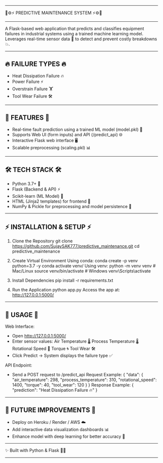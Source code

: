 ****************************************************************************************
🌟⚙️⚡  PREDICTIVE MAINTENANCE SYSTEM  ⚡⚙️🌟
****************************************************************************************

A Flask-based web application that predicts and classifies equipment failures in industrial systems
using a trained machine learning model. Leverages real-time sensor data 🔧 to detect and prevent costly breakdowns 💥.

----------------------------------------------------------------------------------------
🔥 FAILURE TYPES 🔥
----------------------------------------------------------------------------------------
- Heat Dissipation Failure 🔥
- Power Failure ⚡
- Overstrain Failure 🏋️
- Tool Wear Failure 🛠️

----------------------------------------------------------------------------------------
🚀 FEATURES 🚀
----------------------------------------------------------------------------------------
- Real-time fault prediction using a trained ML model (model.pkl) 🔮
- Supports Web UI (form inputs) and API (/predict_api) 🌐
- Interactive Flask web interface 🖥️
- Scalable preprocessing (scaling.pkl) 📊

----------------------------------------------------------------------------------------
🛠️ TECH STACK 🛠️
----------------------------------------------------------------------------------------
- Python 3.7+ 🐍
- Flask (Backend & API) ⚡
- Scikit-learn (ML Model) 🤖
- HTML (Jinja2 templates) for frontend 🎨
- NumPy & Pickle for preprocessing and model persistence 🔢

----------------------------------------------------------------------------------------
⚡ INSTALLATION & SETUP ⚡
----------------------------------------------------------------------------------------
1. Clone the Repository
   git clone https://github.com/SujaySAK777/predictive_maintenance.git
   cd predictive_maintenance

2. Create Virtual Environment
   Using conda:
       conda create -p venv python=3.7 -y
       conda activate venv/
   Using venv:
       python -m venv venv
       # Mac/Linux
       source venv/bin/activate
       # Windows
       venv\Scripts\activate

3. Install Dependencies
   pip install -r requirements.txt

4. Run the Application
   python app.py
   Access the app at: http://127.0.0.1:5000/

----------------------------------------------------------------------------------------
📌 USAGE 📌
----------------------------------------------------------------------------------------
Web Interface:
- Open http://127.0.0.1:5000/
- Enter sensor values:
    Air Temperature 🌡️
    Process Temperature 🌡️
    Rotational Speed 🔄
    Torque 🌀
    Tool Wear 🛠️
- Click Predict → System displays the failure type ✅

API Endpoint:
- Send a POST request to /predict_api
  Request Example:
    {
      "data": {
        "air_temperature": 298,
        "process_temperature": 310,
        "rotational_speed": 1400,
        "torque": 40,
        "tool_wear": 120
      }
    }
  Response Example:
    {
      "prediction": "Heat Dissipation Failure 🔥"
    }

----------------------------------------------------------------------------------------
🔮 FUTURE IMPROVEMENTS 🔮
----------------------------------------------------------------------------------------
- Deploy on Heroku / Render / AWS ☁️
- Add interactive data visualization dashboards 📊
- Enhance model with deep learning for better accuracy 🤖

****************************************************************************************
✨ Built with Python & Flask 🐍✨
****************************************************************************************
